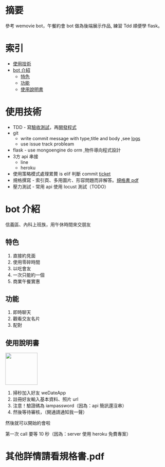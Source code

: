 # 摘要

參考 wemovie bot，午餐約會 bot 做為後端展示作品,  練習 Tdd 順便學 flask。

# 索引

* [使用技術](#a)
* [bot 介紹](#b)
  * [特色](#b1)
  * [功能](#b2)
  * [使用說明書](#b3)

<h1 id="a">使用技術</h1>

- TDD - 寫[驗收測試](https://github.com/d5269357812/weLunch/commit/2482590ba4906598c14bf41a31fa077d7d247dff)，再[開發程式](https://github.com/d5269357812/weLunch/commit/648945a3dba1249a76174e904bc170e6276c3e49)
- git 
  - write commit message with type,title and body ,see [logs](https://github.com/d5269357812/weLunch/commits/master)
  - use issue track probleam
- flask - use mongoengine do orm ,物件導向程式設計
- 3方 api 串接
  - line
  - heroku
- 使用策略模式處理累贅 is elif 判斷 commit [ticket](https://github.com/d5269357812/weLunch/commit/fb2677aeab5f84953f345599be7a5d0839199aa0)
- 規格撰寫 - 索引頁、多用圖片、形容問題而非解答。[規格書 pdf](https://www.docdroid.net/oHmDYOU/seim-welunchbot-270421-1432-pdf#page=1)
- 壓力測試 - 常用 api 使用 locust 測試（TODO）

<h1 id="b">bot 介紹</h1>

信義區、內科上班族，用午休時間來交朋友

<h2 id="b1">特色</h2>

1. 直接約見面
2. 使用零碎時間
3. 以吃會友
4. 一次只能約一個
5. 商業午餐實惠

<h2 id="b2">功能</h2>

1. 即時聊天
2. 觀看交友名片
3. 配對

<h2 id="b3">使用說明書</h2>

<img src="https://i.imgur.com/OBkbD0J.png" width="100" height="100">

1. 掃秒加入好友 weDateApp
2. 註冊好友輸入基本資料、照片 url 
3. 注意！驗證碼為 iampassword（因為：api 簡訊還沒串）
4. 然後等待審核，（開通請通知我一聲）

然後就可以開始約會啦

第一次 call 要等 10 秒（因為：server 使用 heroku 免費專案）

# 其他詳情請看規格書.pdf

